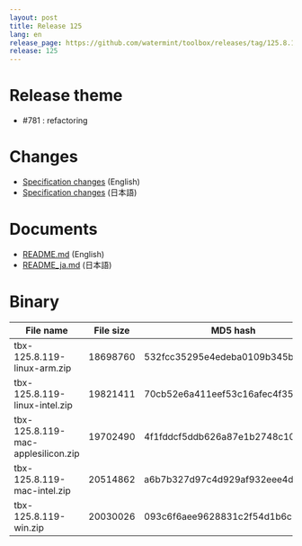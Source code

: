 ```yaml
---
layout: post
title: Release 125
lang: en
release_page: https://github.com/watermint/toolbox/releases/tag/125.8.119
release: 125
---
```


# Release theme

* #781 : refactoring

# Changes

* [Specification changes](https://github.com/watermint/toolbox/blob/125.8.119/docs/releases/changes125.md) (English)
* [Specification changes](https://github.com/watermint/toolbox/blob/125.8.119/docs/releases/changes125.md) (日本語)

# Documents

* [README.md](https://github.com/watermint/toolbox/blob/125.8.119/README.md) (English)
* [README_ja.md](https://github.com/watermint/toolbox/blob/125.8.119/README_ja.md) (日本語)

# Binary

| File name                          | File size | MD5 hash                         | SHA256 hash                                                      |
|------------------------------------|-----------|----------------------------------|------------------------------------------------------------------|
| tbx-125.8.119-linux-arm.zip        | 18698760  | 532fcc35295e4edeba0109b345b63b8d | ab75854044fdf9c322077d9a12909628ea209fe82096ce619a765d8faff62cc1 |
| tbx-125.8.119-linux-intel.zip      | 19821411  | 70cb52e6a411eef53c16afec4f35c2a8 | 556a91f3a12776926c97341e4ec21a8c18596c60621303ec1d0b2cfdd8ebd017 |
| tbx-125.8.119-mac-applesilicon.zip | 19702490  | 4f1fddcf5ddb626a87e1b2748c1017fd | cec6b6922759c1aeb8c6d334b7ce968c94be9a3666bbb6ea7cd2ad4ccb8dff54 |
| tbx-125.8.119-mac-intel.zip        | 20514862  | a6b7b327d97c4d929af932eee4d67083 | 4739558b364bda50bc61f70ffc87f5496772c5dfd543e5ff2a4d6bb3f4783e6a |
| tbx-125.8.119-win.zip              | 20030026  | 093c6f6aee9628831c2f54d1b6c0daaf | 332ac06867a212937a3b5edd7a346169821ee310e107d6832197560567349319 |


